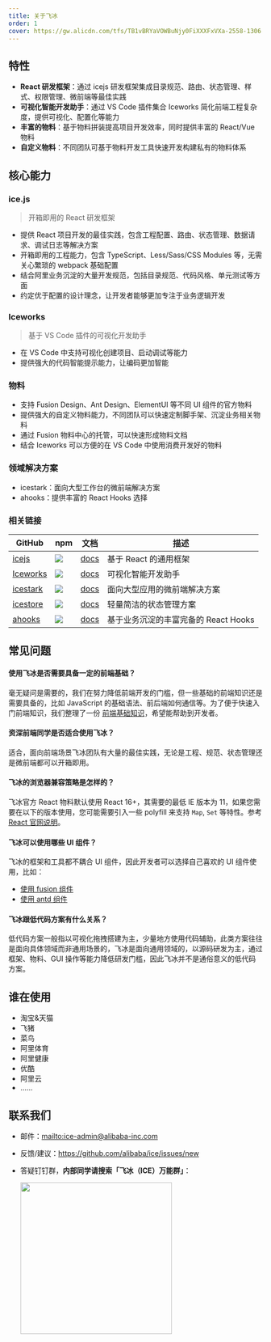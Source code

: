 ```yaml
---
title: 关于飞冰
order: 1
cover: https://gw.alicdn.com/tfs/TB1vBRYaVOWBuNjy0FiXXXFxVXa-2558-1306.jpg
---
```


## 特性

- **React 研发框架**：通过 icejs 研发框架集成目录规范、路由、状态管理、样式、权限管理、微前端等最佳实践
- **可视化智能开发助手**：通过 VS Code 插件集合 Iceworks 简化前端工程复杂度，提供可视化、配置化等能力
- **丰富的物料**：基于物料拼装提高项目开发效率，同时提供丰富的 React/Vue 物料
- **自定义物料**：不同团队可基于物料开发工具快速开发构建私有的物料体系

## 核心能力

### ice.js

> 开箱即用的 React 研发框架

- 提供 React 项目开发的最佳实践，包含工程配置、路由、状态管理、数据请求、调试日志等解决方案
- 开箱即用的工程能力，包含 TypeScript、Less/Sass/CSS Modules 等，无需关心繁琐的 webpack 基础配置
- 结合阿里业务沉淀的大量开发规范，包括目录规范、代码风格、单元测试等方面
- 约定优于配置的设计理念，让开发者能够更加专注于业务逻辑开发

### Iceworks

> 基于 VS Code 插件的可视化开发助手

- 在 VS Code 中支持可视化创建项目、启动调试等能力
- 提供强大的代码智能提示能力，让编码更加智能

### 物料

- 支持 Fusion Design、Ant Design、ElementUI 等不同 UI 组件的官方物料
- 提供强大的自定义物料能力，不同团队可以快速定制脚手架、沉淀业务相关物料
- 通过 Fusion 物料中心的托管，可以快速形成物料文档
- 结合 Iceworks 可以方便的在 VS Code 中使用消费开发好的物料

### 领域解决方案

- icestark：面向大型工作台的微前端解决方案
- ahooks：提供丰富的 React Hooks 选择

### 相关链接

|    GitHub         |    npm                                 |     文档    |   描述       |
|----------------|-----------------------------------------|--------------|-----------|
| [icejs](https://github.com/alibaba/ice) | ![](https://img.shields.io/npm/v/ice.js.svg) | [docs](/docs/guide/intro) |基于 React 的通用框架|
| [Iceworks](https://github.com/ice-lab/iceworks) | ![](https://vsmarketplacebadge.apphb.com/version-short/iceworks-team.iceworks.svg?logo=visual-studio-code) | [docs](https://marketplace.visualstudio.com/items?itemName=iceworks-team.iceworks) |可视化智能开发助手|
| [icestark](https://github.com/ice-lab/icestark) | ![](https://img.shields.io/npm/v/@ice/stark.svg) | [docs](https://ice-lab.github.io/icestark/) |面向大型应用的微前端解决方案|
| [icestore](https://github.com/ice-lab/icestore) | ![](https://img.shields.io/npm/v/@ice/store.svg) | [docs](https://github.com/ice-lab/icestore#icestore) |轻量简洁的状态管理方案|
| [ahooks](https://github.com/alibaba/hooks) | ![](https://img.shields.io/npm/v/ahooks.svg) | [docs](https://ahooks.js.org/zh-CN) |基于业务沉淀的丰富完备的 React Hooks|

## 常见问题

#### 使用飞冰是否需要具备一定的前端基础？

毫无疑问是需要的，我们在努力降低前端开发的门槛，但一些基础的前端知识还是需要具备的，比如 JavaScript 的基础语法、前后端如何通信等。为了便于快速入门前端知识，我们整理了一份 [前端基础知识](/docs/guide/resource/front-basic)，希望能帮助到开发者。

#### 资深前端同学是否适合使用飞冰？

适合，面向前端场景飞冰团队有大量的最佳实践，无论是工程、规范、状态管理还是微前端都可以开箱即用。

#### 飞冰的浏览器兼容策略是怎样的？

飞冰官方 React 物料默认使用 React 16+，其需要的最低 IE 版本为 11，如果您需要在以下的版本使用，您可能需要引入一些 polyfill 来支持 `Map`, `Set` 等特性。参考[React 官网说明](https://reactjs.org/blog/2017/09/26/react-v16.0.html#javascript-environment-requirements)。

#### 飞冰可以使用哪些 UI 组件？

飞冰的框架和工具都不耦合 UI 组件，因此开发者可以选择自己喜欢的 UI 组件使用，比如：

- [使用 fusion 组件](/docs/guide/advance/fusion)
- [使用 antd 组件](/docs/guide/advance/antd)

#### 飞冰跟低代码方案有什么关系？

低代码方案一般指以可视化拖拽搭建为主，少量地方使用代码辅助，此类方案往往是面向具体领域而非通用场景的，飞冰是面向通用领域的，以源码研发为主，通过框架、物料、GUI 操作等能力降低研发门槛，因此飞冰并不是通俗意义的低代码方案。

## 谁在使用

- 淘宝&天猫
- 飞猪
- 菜鸟
- 阿里体育
- 阿里健康
- 优酷
- 阿里云
- ……

## 联系我们

* 邮件：<mailto:ice-admin@alibaba-inc.com>
* 反馈/建议：<https://github.com/alibaba/ice/issues/new>
* 答疑钉钉群，**内部同学请搜索「飞冰（ICE）万能群」**：

  <img src="http://ice.alicdn.com/assets/images/qrcode.png" width="300" />
